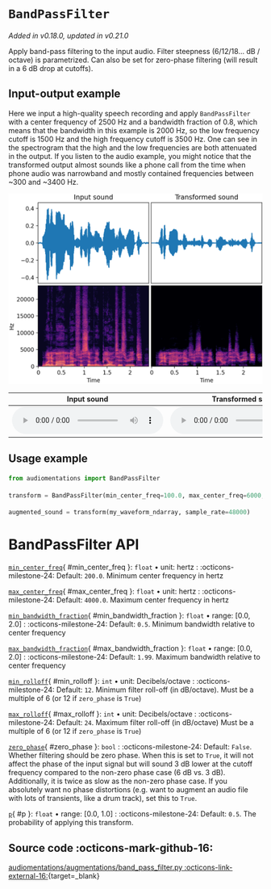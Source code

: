# `BandPassFilter`

_Added in v0.18.0, updated in v0.21.0_

Apply band-pass filtering to the input audio. Filter steepness (6/12/18... dB / octave)
is parametrized. Can also be set for zero-phase filtering (will result in a 6 dB drop at
cutoffs).

## Input-output example

Here we input a high-quality speech recording and apply `BandPassFilter` with a center
frequency of 2500 Hz and a bandwidth fraction of 0.8, which means that the bandwidth in
this example is 2000 Hz, so the low frequency cutoff is 1500 Hz and the high frequency
cutoff is 3500 Hz. One can see in the spectrogram that the high and the low frequencies
are both attenuated in the output. If you listen to the audio example, you might notice
that the transformed output almost sounds like a phone call from the time when
phone audio was narrowband and mostly contained frequencies between ~300 and ~3400 Hz.

![Input-output waveforms and spectrograms](BandPassFilter.webp)

| Input sound                                                                           | Transformed sound                                                                           |
|---------------------------------------------------------------------------------------|---------------------------------------------------------------------------------------------|
| <audio controls><source src="../BandPassFilter_input.flac" type="audio/flac"></audio> | <audio controls><source src="../BandPassFilter_transformed.flac" type="audio/flac"></audio> | 

## Usage example

```python
from audiomentations import BandPassFilter

transform = BandPassFilter(min_center_freq=100.0, max_center_freq=6000, p=1.0)

augmented_sound = transform(my_waveform_ndarray, sample_rate=48000)
```

# BandPassFilter API

[`min_center_freq`](#min_center_freq){ #min_center_freq }: `float` • unit: hertz
:   :octicons-milestone-24: Default: `200.0`. Minimum center frequency in hertz

[`max_center_freq`](#max_center_freq){ #max_center_freq }: `float` • unit: hertz
:   :octicons-milestone-24: Default: `4000.0`. Maximum center frequency in hertz

[`min_bandwidth_fraction`](#min_bandwidth_fraction){ #min_bandwidth_fraction }: `float` • range: [0.0, 2.0]
:   :octicons-milestone-24: Default: `0.5`. Minimum bandwidth relative to center frequency

[`max_bandwidth_fraction`](#max_bandwidth_fraction){ #max_bandwidth_fraction }: `float` • range: [0.0, 2.0]
:   :octicons-milestone-24: Default: `1.99`. Maximum bandwidth relative to center frequency

[`min_rolloff`](#min_rolloff){ #min_rolloff }: `int` • unit: Decibels/octave
:   :octicons-milestone-24: Default: `12`. Minimum filter roll-off (in dB/octave).
    Must be a multiple of 6 (or 12 if `zero_phase` is `True`)

[`max_rolloff`](#max_rolloff){ #max_rolloff }: `int` • unit: Decibels/octave
:   :octicons-milestone-24: Default: `24`. Maximum filter roll-off (in dB/octave)
    Must be a multiple of 6 (or 12 if `zero_phase` is `True`)

[`zero_phase`](#zero_phase){ #zero_phase }: `bool`
:   :octicons-milestone-24: Default: `False`. Whether filtering should be zero phase.
    When this is set to `True`, it will not affect the phase of the input signal but will
    sound 3 dB lower at the cutoff frequency compared to the non-zero phase case (6 dB
    vs. 3 dB). Additionally, it is twice as slow as the non-zero phase case. If
    you absolutely want no phase distortions (e.g. want to augment an audio file with
    lots of transients, like a drum track), set this to `True`.

[`p`](#p){ #p }: `float` • range: [0.0, 1.0]
:   :octicons-milestone-24: Default: `0.5`. The probability of applying this transform.

## Source code :octicons-mark-github-16:

[audiomentations/augmentations/band_pass_filter.py :octicons-link-external-16:](https://github.com/iver56/audiomentations/blob/main/audiomentations/augmentations/band_pass_filter.py){target=_blank}
